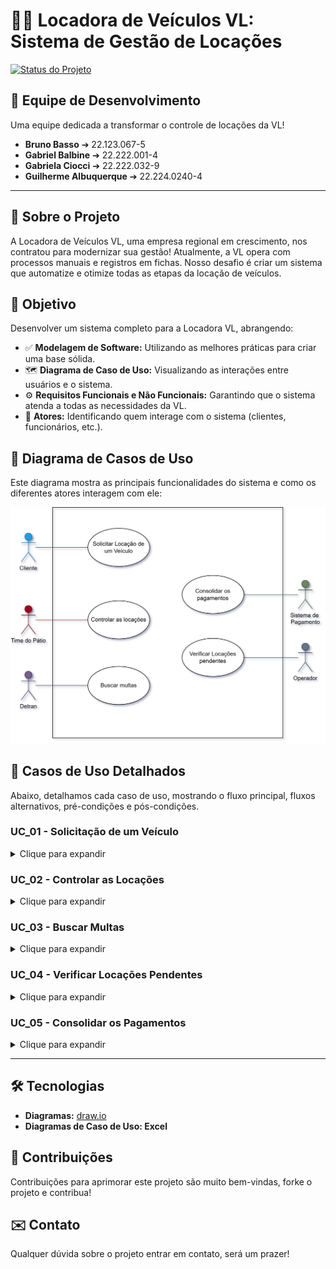 # 🚗💨 Locadora de Veículos VL:  Sistema de Gestão de Locações

[![Status do Projeto](https://img.shields.io/badge/Status-Em%20Desenvolvimento-yellow)](https://shields.io/)

## 🌟 Equipe de Desenvolvimento

Uma equipe dedicada a transformar o controle de locações da VL!

*   **Bruno Basso** ➔ 22.123.067-5
*   **Gabriel Balbine** ➔ 22.222.001-4
*   **Gabriela Ciocci** ➔ 22.222.032-9
*   **Guilherme Albuquerque** ➔ 22.224.0240-4

---

## 📖 Sobre o Projeto

A Locadora de Veículos VL, uma empresa regional em crescimento, nos contratou para modernizar sua gestão!  Atualmente, a VL opera com processos manuais e registros em fichas.  Nosso desafio é criar um sistema que automatize e otimize todas as etapas da locação de veículos.

## 🎯 Objetivo

Desenvolver um sistema completo para a Locadora VL, abrangendo:

*   ✅ **Modelagem de Software:**  Utilizando as melhores práticas para criar uma base sólida.
*   🗺️ **Diagrama de Caso de Uso:**  Visualizando as interações entre usuários e o sistema.
*   ⚙️ **Requisitos Funcionais e Não Funcionais:**  Garantindo que o sistema atenda a todas as necessidades da VL.
*   👥 **Atores:**  Identificando quem interage com o sistema (clientes, funcionários, etc.).

## 🚀 Diagrama de Casos de Uso

Este diagrama mostra as principais funcionalidades do sistema e como os diferentes atores interagem com ele:

<img src="UseCasesVL.drawio.png" alt="Diagrama de Casos de Uso" width="600">

## 📝 Casos de Uso Detalhados

Abaixo, detalhamos cada caso de uso, mostrando o fluxo principal, fluxos alternativos, pré-condições e pós-condições.

### UC_01 - Solicitação de um Veículo

<details>
<summary>Clique para expandir</summary>
<img src="uc_01.png" alt="UC_01 - Solicitação de um Veículo">
</details>

### UC_02 - Controlar as Locações

<details>
<summary>Clique para expandir</summary>
<img src="uc_02.png" alt="UC_02 - Controlar as Locações">
</details>

### UC_03 - Buscar Multas

<details>
<summary>Clique para expandir</summary>
<img src="uc_03.png" alt="UC_03 - Buscar Multas">
</details>

### UC_04 - Verificar Locações Pendentes

<details>
<summary>Clique para expandir</summary>
<img src="uc_04.png" alt="UC_04 - Verificar Locações Pendentes">
</details>

### UC_05 - Consolidar os Pagamentos

<details>
<summary>Clique para expandir</summary>
<img src="uc_05.png" alt="UC_05 - Consolidar os Pagamentos">
</details>

---

## 🛠️ Tecnologias

*   **Diagramas:** [draw.io](http://draw.io)
*   **Diagramas de Caso de Uso: Excel** 

## 🤝 Contribuições
Contribuições para aprimorar este projeto são muito bem-vindas, forke o projeto e contribua!

## ✉️ Contato
Qualquer dúvida sobre o projeto entrar em contato, será um prazer!

